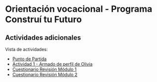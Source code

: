# Orientación vocacional - Programa Construí tu Futuro
## Actividades adicionales

Vista de actividades:
- [Punto de Partida](https://eduadistancia.github.io/OV-Actividades/PuntoDePartida/)
- [Actividad 1 - Armado de perfil de Olivia](https://eduadistancia.github.io/OV-Actividades/Encuesta1/)
- [Cuestionario Revisión Módulo 1](https://eduadistancia.github.io/OV-Actividades/RevMod1/)
- [Cuestionario Revisión Módulo 2](https://eduadistancia.github.io/OV-Actividades/RevMod2/)